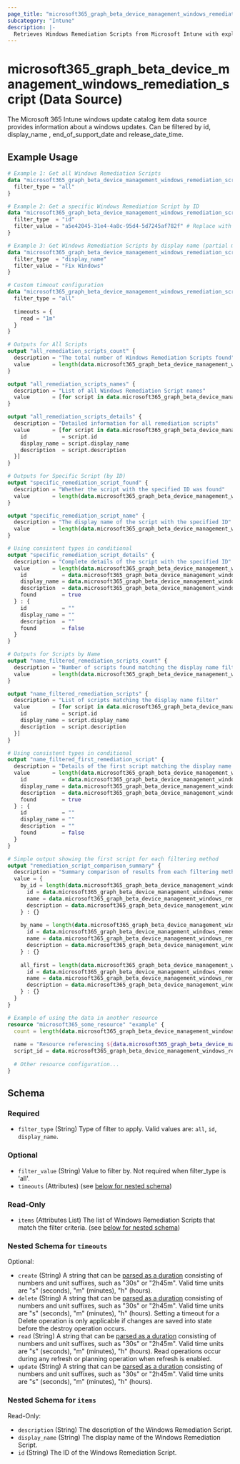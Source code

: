```yaml
---
page_title: "microsoft365_graph_beta_device_management_windows_remediation_script Data Source - microsoft365"
subcategory: "Intune"
description: |-
  Retrieves Windows Remediation Scripts from Microsoft Intune with explicit filtering options. Windows Remediation Scripts are PowerShell scripts that can be deployed to devices to help remediate issues.
---
```


# microsoft365_graph_beta_device_management_windows_remediation_script (Data Source)

The Microsoft 365 Intune windows update catalog item data source provides information about a windows updates. Can be filtered by
id, display_name , end_of_support_date and release_date_time.

## Example Usage

```terraform
# Example 1: Get all Windows Remediation Scripts
data "microsoft365_graph_beta_device_management_windows_remediation_script" "all_scripts" {
  filter_type = "all"
}

# Example 2: Get a specific Windows Remediation Script by ID
data "microsoft365_graph_beta_device_management_windows_remediation_script" "specific_script" {
  filter_type  = "id"
  filter_value = "a5e42045-31e4-4a8c-95d4-5d7245af782f" # Replace with actual ID
}

# Example 3: Get Windows Remediation Scripts by display name (partial match)
data "microsoft365_graph_beta_device_management_windows_remediation_script" "by_name" {
  filter_type  = "display_name"
  filter_value = "Fix Windows"
}

# Custom timeout configuration
data "microsoft365_graph_beta_device_management_windows_remediation_script" "with_timeout" {
  filter_type = "all"
  
  timeouts = {
    read = "1m" 
  }
}

# Outputs for All Scripts
output "all_remediation_scripts_count" {
  description = "The total number of Windows Remediation Scripts found"
  value       = length(data.microsoft365_graph_beta_device_management_windows_remediation_script.all_scripts.items)
}

output "all_remediation_scripts_names" {
  description = "List of all Windows Remediation Script names"
  value       = [for script in data.microsoft365_graph_beta_device_management_windows_remediation_script.all_scripts.items : script.display_name]
}

output "all_remediation_scripts_details" {
  description = "Detailed information for all remediation scripts"
  value       = [for script in data.microsoft365_graph_beta_device_management_windows_remediation_script.all_scripts.items : {
    id           = script.id
    display_name = script.display_name
    description  = script.description
  }]
}

# Outputs for Specific Script (by ID)
output "specific_remediation_script_found" {
  description = "Whether the script with the specified ID was found"
  value       = length(data.microsoft365_graph_beta_device_management_windows_remediation_script.specific_script.items) > 0
}

output "specific_remediation_script_name" {
  description = "The display name of the script with the specified ID"
  value       = length(data.microsoft365_graph_beta_device_management_windows_remediation_script.specific_script.items) > 0 ? data.microsoft365_graph_beta_device_management_windows_remediation_script.specific_script.items[0].display_name : ""
}

# Using consistent types in conditional
output "specific_remediation_script_details" {
  description = "Complete details of the script with the specified ID"
  value       = length(data.microsoft365_graph_beta_device_management_windows_remediation_script.specific_script.items) > 0 ? {
    id           = data.microsoft365_graph_beta_device_management_windows_remediation_script.specific_script.items[0].id
    display_name = data.microsoft365_graph_beta_device_management_windows_remediation_script.specific_script.items[0].display_name
    description  = data.microsoft365_graph_beta_device_management_windows_remediation_script.specific_script.items[0].description
    found        = true
  } : {
    id           = ""
    display_name = ""
    description  = ""
    found        = false
  }
}

# Outputs for Scripts by Name
output "name_filtered_remediation_scripts_count" {
  description = "Number of scripts found matching the display name filter"
  value       = length(data.microsoft365_graph_beta_device_management_windows_remediation_script.by_name.items)
}

output "name_filtered_remediation_scripts" {
  description = "List of scripts matching the display name filter"
  value       = [for script in data.microsoft365_graph_beta_device_management_windows_remediation_script.by_name.items : {
    id           = script.id
    display_name = script.display_name
    description  = script.description
  }]
}

# Using consistent types in conditional
output "name_filtered_first_remediation_script" {
  description = "Details of the first script matching the display name filter (if any)"
  value       = length(data.microsoft365_graph_beta_device_management_windows_remediation_script.by_name.items) > 0 ? {
    id           = data.microsoft365_graph_beta_device_management_windows_remediation_script.by_name.items[0].id
    display_name = data.microsoft365_graph_beta_device_management_windows_remediation_script.by_name.items[0].display_name
    description  = data.microsoft365_graph_beta_device_management_windows_remediation_script.by_name.items[0].description
    found        = true
  } : {
    id           = ""
    display_name = ""
    description  = ""
    found        = false
  }
}

# Simple output showing the first script for each filtering method
output "remediation_script_comparison_summary" {
  description = "Summary comparison of results from each filtering method"
  value = {
    by_id = length(data.microsoft365_graph_beta_device_management_windows_remediation_script.specific_script.items) > 0 ? {
      id = data.microsoft365_graph_beta_device_management_windows_remediation_script.specific_script.items[0].id
      name = data.microsoft365_graph_beta_device_management_windows_remediation_script.specific_script.items[0].display_name
      description = data.microsoft365_graph_beta_device_management_windows_remediation_script.specific_script.items[0].description
    } : {}
    
    by_name = length(data.microsoft365_graph_beta_device_management_windows_remediation_script.by_name.items) > 0 ? {
      id = data.microsoft365_graph_beta_device_management_windows_remediation_script.by_name.items[0].id
      name = data.microsoft365_graph_beta_device_management_windows_remediation_script.by_name.items[0].display_name
      description = data.microsoft365_graph_beta_device_management_windows_remediation_script.by_name.items[0].description
    } : {}
    
    all_first = length(data.microsoft365_graph_beta_device_management_windows_remediation_script.all_scripts.items) > 0 ? {
      id = data.microsoft365_graph_beta_device_management_windows_remediation_script.all_scripts.items[0].id
      name = data.microsoft365_graph_beta_device_management_windows_remediation_script.all_scripts.items[0].display_name
      description = data.microsoft365_graph_beta_device_management_windows_remediation_script.all_scripts.items[0].description
    } : {}
  }
}

# Example of using the data in another resource
resource "microsoft365_some_resource" "example" {
  count = length(data.microsoft365_graph_beta_device_management_windows_remediation_script.all_scripts.items) > 0 ? 1 : 0
  
  name = "Resource referencing ${data.microsoft365_graph_beta_device_management_windows_remediation_script.all_scripts.items[0].display_name}"
  script_id = data.microsoft365_graph_beta_device_management_windows_remediation_script.all_scripts.items[0].id
  
  # Other resource configuration...
}
```

<!-- schema generated by tfplugindocs -->
## Schema

### Required

- `filter_type` (String) Type of filter to apply. Valid values are: `all`, `id`, `display_name`.

### Optional

- `filter_value` (String) Value to filter by. Not required when filter_type is 'all'.
- `timeouts` (Attributes) (see [below for nested schema](#nestedatt--timeouts))

### Read-Only

- `items` (Attributes List) The list of Windows Remediation Scripts that match the filter criteria. (see [below for nested schema](#nestedatt--items))

<a id="nestedatt--timeouts"></a>
### Nested Schema for `timeouts`

Optional:

- `create` (String) A string that can be [parsed as a duration](https://pkg.go.dev/time#ParseDuration) consisting of numbers and unit suffixes, such as "30s" or "2h45m". Valid time units are "s" (seconds), "m" (minutes), "h" (hours).
- `delete` (String) A string that can be [parsed as a duration](https://pkg.go.dev/time#ParseDuration) consisting of numbers and unit suffixes, such as "30s" or "2h45m". Valid time units are "s" (seconds), "m" (minutes), "h" (hours). Setting a timeout for a Delete operation is only applicable if changes are saved into state before the destroy operation occurs.
- `read` (String) A string that can be [parsed as a duration](https://pkg.go.dev/time#ParseDuration) consisting of numbers and unit suffixes, such as "30s" or "2h45m". Valid time units are "s" (seconds), "m" (minutes), "h" (hours). Read operations occur during any refresh or planning operation when refresh is enabled.
- `update` (String) A string that can be [parsed as a duration](https://pkg.go.dev/time#ParseDuration) consisting of numbers and unit suffixes, such as "30s" or "2h45m". Valid time units are "s" (seconds), "m" (minutes), "h" (hours).


<a id="nestedatt--items"></a>
### Nested Schema for `items`

Read-Only:

- `description` (String) The description of the Windows Remediation Script.
- `display_name` (String) The display name of the Windows Remediation Script.
- `id` (String) The ID of the Windows Remediation Script.